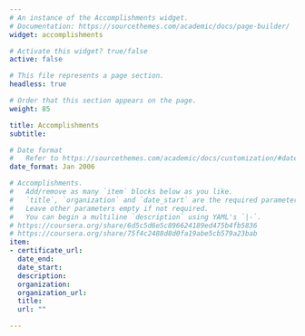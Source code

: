 ```yaml
---
# An instance of the Accomplishments widget.
# Documentation: https://sourcethemes.com/academic/docs/page-builder/
widget: accomplishments

# Activate this widget? true/false
active: false

# This file represents a page section.
headless: true

# Order that this section appears on the page.
weight: 85

title: Accomplishments
subtitle:

# Date format
#   Refer to https://sourcethemes.com/academic/docs/customization/#date-format
date_format: Jan 2006

# Accomplishments.
#   Add/remove as many `item` blocks below as you like.
#   `title`, `organization` and `date_start` are the required parameters.
#   Leave other parameters empty if not required.
#   You can begin a multiline `description` using YAML's `|-`.
# https://coursera.org/share/6d5c5d6e5c896624189ed475b4fb5836
# https://coursera.org/share/75f4c2488d8d0fa19abe5cb579a23bab
item:
- certificate_url:
  date_end:
  date_start:
  description:
  organization:
  organization_url: 
  title:
  url: ""

---
```


